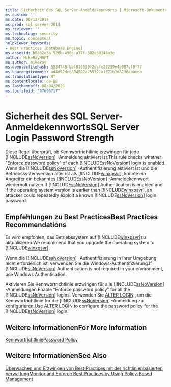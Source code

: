 ```yaml
---
title: Sicherheit des SQL Server-Anmeldekennworts | Microsoft-Dokumentation
ms.custom: ''
ms.date: 06/13/2017
ms.prod: sql-server-2014
ms.reviewer: ''
ms.technology: security
ms.topic: conceptual
helpviewer_keywords:
- Best Practices [Database Engine]
ms.assetid: b0862c3a-926b-490c-a37f-382e50146a3e
author: MikeRayMSFT
ms.author: mikeray
ms.openlocfilehash: 5534748fbbf810539f2dcfc22239e4b987cf0f77
ms.sourcegitcommit: ad4d92dce894592a259721a1571b1d8736abacdb
ms.translationtype: MT
ms.contentlocale: de-DE
ms.lasthandoff: 08/04/2020
ms.locfileid: "87696717"
---
```

# <a name="sql-server-login-password-strength"></a><span data-ttu-id="4a26f-102">Sicherheit des SQL Server-Anmeldekennworts</span><span class="sxs-lookup"><span data-stu-id="4a26f-102">SQL Server Login Password Strength</span></span>
  <span data-ttu-id="4a26f-103">Diese Regel überprüft, ob Kennwortrichtlinie erzwingen für jede [!INCLUDE[ssNoVersion](../../includes/ssnoversion-md.md)] -Anmeldung aktiviert ist.</span><span class="sxs-lookup"><span data-stu-id="4a26f-103">This rule checks whether "Enforce password policy" of each [!INCLUDE[ssNoVersion](../../includes/ssnoversion-md.md)] login is enabled.</span></span> <span data-ttu-id="4a26f-104">Wenn die [!INCLUDE[ssNoVersion](../../includes/ssnoversion-md.md)] -Authentifizierung aktiviert ist und die Betriebssystemversion älter ist als [!INCLUDE[winxpsvr](../../includes/winxpsvr-md.md)], könnte ein Angreifer ein bekanntes [!INCLUDE[ssNoVersion](../../includes/ssnoversion-md.md)] -Anmeldekennwort wiederholt nutzen.</span><span class="sxs-lookup"><span data-stu-id="4a26f-104">If [!INCLUDE[ssNoVersion](../../includes/ssnoversion-md.md)] Authentication is enabled and if the operating system version is earlier than [!INCLUDE[winxpsvr](../../includes/winxpsvr-md.md)], an attacker could repeatedly exploit a known [!INCLUDE[ssNoVersion](../../includes/ssnoversion-md.md)] login password.</span></span>  
  
## <a name="best-practices-recommendations"></a><span data-ttu-id="4a26f-105">Empfehlungen zu Best Practices</span><span class="sxs-lookup"><span data-stu-id="4a26f-105">Best Practices Recommendations</span></span>  
 <span data-ttu-id="4a26f-106">Es wird empfohlen, das Betriebssystem auf [!INCLUDE[winxpsvr](../../includes/winxpsvr-md.md)]zu aktualisieren.</span><span class="sxs-lookup"><span data-stu-id="4a26f-106">We recommend that you upgrade the operating system to [!INCLUDE[winxpsvr](../../includes/winxpsvr-md.md)].</span></span>  
  
 <span data-ttu-id="4a26f-107">Wenn die [!INCLUDE[ssNoVersion](../../includes/ssnoversion-md.md)] -Authentifizierung in Ihrer Umgebung nicht erforderlich ist, verwenden Sie die Windows-Authentifizierung.</span><span class="sxs-lookup"><span data-stu-id="4a26f-107">If [!INCLUDE[ssNoVersion](../../includes/ssnoversion-md.md)] Authentication is not required in your environment, use Windows Authentication.</span></span>  
  
 <span data-ttu-id="4a26f-108">Aktivieren Sie Kennwortrichtlinie erzwingen für alle [!INCLUDE[ssNoVersion](../../includes/ssnoversion-md.md)] -Anmeldungen.</span><span class="sxs-lookup"><span data-stu-id="4a26f-108">Enable "Enforce password policy" for all the [!INCLUDE[ssNoVersion](../../includes/ssnoversion-md.md)] logins.</span></span> <span data-ttu-id="4a26f-109">Verwenden Sie [ALTER LOGIN](/sql/t-sql/statements/alter-login-transact-sql) , um die Kennwortrichtlinie für die [!INCLUDE[ssNoVersion](../../includes/ssnoversion-md.md)] -Anmeldung zu konfigurieren.</span><span class="sxs-lookup"><span data-stu-id="4a26f-109">Use [ALTER LOGIN](/sql/t-sql/statements/alter-login-transact-sql) to configure the password policy for the [!INCLUDE[ssNoVersion](../../includes/ssnoversion-md.md)] login.</span></span>  
  
## <a name="for-more-information"></a><span data-ttu-id="4a26f-110">Weitere Informationen</span><span class="sxs-lookup"><span data-stu-id="4a26f-110">For More Information</span></span>  
 [<span data-ttu-id="4a26f-111">Kennwortrichtlinie</span><span class="sxs-lookup"><span data-stu-id="4a26f-111">Password Policy</span></span>](../security/password-policy.md)  
  
## <a name="see-also"></a><span data-ttu-id="4a26f-112">Weitere Informationen</span><span class="sxs-lookup"><span data-stu-id="4a26f-112">See Also</span></span>  
 [<span data-ttu-id="4a26f-113">Überwachen und Erzwingen von Best Practices mit der richtlinienbasierten Verwaltung</span><span class="sxs-lookup"><span data-stu-id="4a26f-113">Monitor and Enforce Best Practices by Using Policy-Based Management</span></span>](monitor-and-enforce-best-practices-by-using-policy-based-management.md)  
  
  
